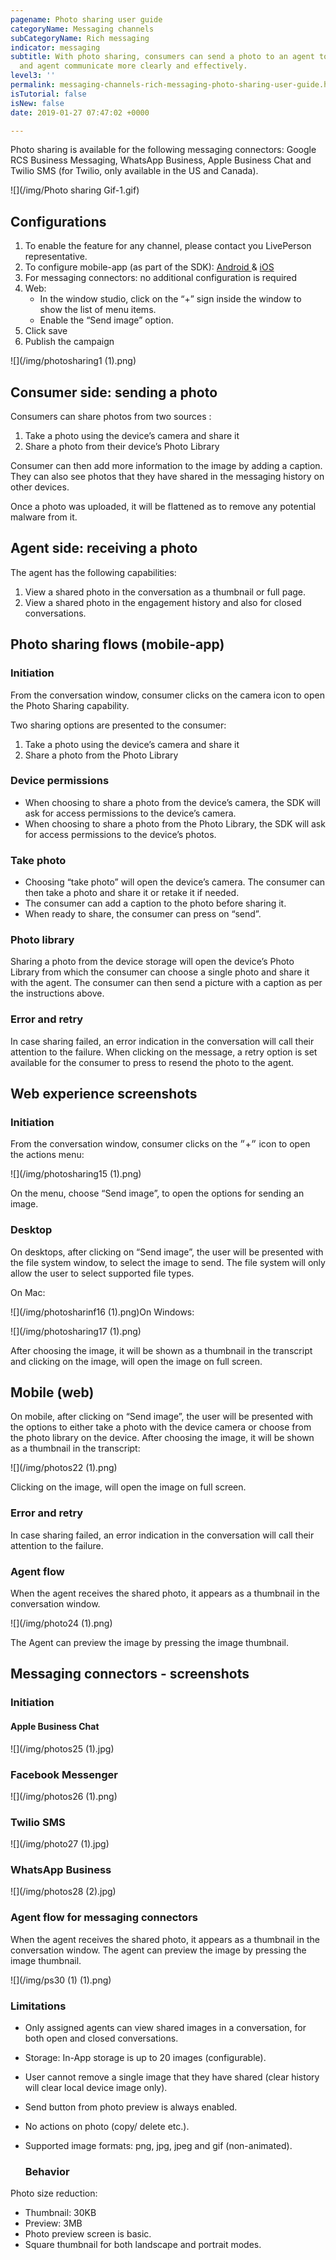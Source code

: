```yaml
---
pagename: Photo sharing user guide
categoryName: Messaging channels
subCategoryName: Rich messaging
indicator: messaging
subtitle: With photo sharing, consumers can send a photo to an agent to help the consumer
  and agent communicate more clearly and effectively.
level3: ''
permalink: messaging-channels-rich-messaging-photo-sharing-user-guide.html
isTutorial: false
isNew: false
date: 2019-01-27 07:47:02 +0000

---
```

Photo sharing is available for the following messaging connectors: Google RCS Business Messaging, WhatsApp Business, Apple Business Chat and Twilio SMS (for Twilio, only available in the US and Canada).

![](/img/Photo sharing Gif-1.gif)

## Configurations

1. To enable the feature for any channel, please contact you LivePerson representative.
2. To configure mobile-app (as part of the SDK): [Android ](https://developers.liveperson.com/android-photo-sharing.html#enable-photo-sharing)& [iOS](https://developers.liveperson.com/consumer-experience-ios-sdk-photosharing.html#enable-photo-sharing)
3. For messaging connectors: no additional configuration is required
4. Web:
   * In the window studio, click on the “+” sign inside the window to show the list of menu items.
   * Enable the “Send image” option.
5. Click save
6. Publish the campaign

![](/img/photosharing1 (1).png)

## Consumer side: sending a photo

Consumers can share photos from two sources :

1. Take a photo using the device’s camera and share it
2. Share a photo from their device’s Photo Library

Consumer can then add more information to the image by adding a caption. They can also see photos that they have shared in the messaging history on other devices.

Once a photo was uploaded, it will be flattened as to remove any potential malware from it.

## Agent side: receiving a photo

The agent has the following capabilities:

1. View a shared photo in the conversation as a thumbnail or full page.
2. View a shared photo in the engagement history and also for closed conversations.

## Photo sharing flows (mobile-app)

### Initiation

From the conversation window, consumer clicks on the camera icon to open the Photo Sharing capability.

Two sharing options are presented to the consumer:

1. Take a photo using the device’s camera and share it
2. Share a photo from the Photo Library

### Device permissions

* When choosing to share a photo from the device’s camera, the SDK will ask for access permissions to the device’s camera.
* When choosing to share a photo from the Photo Library, the SDK will ask for access permissions to the device’s photos.

### Take photo

* Choosing “take photo” will open the device’s camera. The consumer can then take a photo and share it or retake it if needed.
* The consumer can add a caption to the photo before sharing it.
* When ready to share, the consumer can press on “send”.

### Photo library

Sharing a photo from the device storage will open the device’s Photo Library from which the consumer can choose a single photo and share it with the agent. The consumer can then send a picture with a caption as per the instructions above.

### Error and retry

In case sharing failed, an error indication in the conversation will call their attention to the failure. When clicking on the message, a retry option is set available for the consumer to press to resend the photo to the agent.

## Web experience screenshots

### Initiation

From the conversation window, consumer clicks on the ״+״ icon to open the actions menu:

![](/img/photosharing15 (1).png)

On the menu, choose “Send image”, to open the options for sending an image.

### Desktop

On desktops, after clicking on “Send image”, the user will be presented with the file system window, to select the image to send. The file system will only allow the user to select supported file types.

On Mac:

![](/img/photosharinf16 (1).png)On Windows:

![](/img/photosharing17 (1).png)

After choosing the image, it will be shown as a thumbnail in the transcript and clicking on the image, will open the image on full screen.

## Mobile (web)

On mobile, after clicking on “Send image”, the user will be presented with the options to either take a photo with the device camera or choose from the photo library on the device. After choosing the image, it will be shown as a thumbnail in the transcript:

![](/img/photos22 (1).png)

Clicking on the image, will open the image on full screen.

### Error and retry

In case sharing failed, an error indication in the conversation will call their attention to the failure.

### Agent flow

When the agent receives the shared photo, it appears as a thumbnail in the conversation window.

![](/img/photo24 (1).png)

The Agent can preview the image by pressing the image thumbnail.

## Messaging connectors - screenshots

### Initiation

#### Apple Business Chat

![](/img/photos25 (1).jpg)

### Facebook Messenger

![](/img/photos26 (1).png)

### Twilio SMS

![](/img/photo27 (1).jpg)

### WhatsApp Business

![](/img/photos28 (2).jpg)

### Agent flow for messaging connectors

When the agent receives the shared photo, it appears as a thumbnail in the conversation window. The agent can preview the image by pressing the image thumbnail.

![](/img/ps30 (1) (1).png)

### Limitations

* Only assigned agents can view shared images in a conversation, for both open and closed conversations.
* Storage: In-App storage is up to 20 images (configurable).
* User cannot remove a single image that they have shared (clear history will clear local device image only).
* Send button from photo preview is always enabled.
* No actions on photo (copy/ delete etc.).
* Supported image formats: png, jpg, jpeg and gif (non-animated).

  ### Behavior

Photo size reduction:
* Thumbnail: 30KB
* Preview: 3MB
* Photo preview screen is basic.
* Square thumbnail for both landscape and portrait modes.